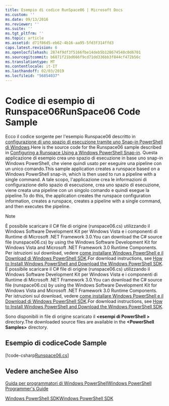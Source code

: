 ```yaml
---
title: Esempio di codice RunSpace06 | Microsoft Docs
ms.custom: ''
ms.date: 09/13/2016
ms.reviewer: ''
ms.suite: ''
ms.tgt_pltfrm: ''
ms.topic: article
ms.assetid: d71f86d5-eb62-4b16-aa95-5fd3f314ffd3
caps.latest.revision: 6
ms.openlocfilehash: 2874f9df3f5166fbe14deb5b128674540c0d6701
ms.sourcegitcommit: b6871f21bd666f9cd71dd336bb3f844cf472b56c
ms.translationtype: MT
ms.contentlocale: it-IT
ms.lasthandoff: 02/03/2019
ms.locfileid: "56854037"
---
```

# <a name="runspace06-code-sample"></a><span data-ttu-id="b528c-102">Codice di esempio di Runspace06</span><span class="sxs-lookup"><span data-stu-id="b528c-102">RunSpace06 Code Sample</span></span>

<span data-ttu-id="b528c-103">Ecco il codice sorgente per l'esempio Runspace06 descritto in [configurazione di uno spazio di esecuzione tramite uno Snap-in PowerShell di Windows](http://msdn.microsoft.com/en-us/a7289ee8-9732-49ee-91c7-d533e9538b83).</span><span class="sxs-lookup"><span data-stu-id="b528c-103">Here is the source code for the Runspace06 sample described in [Configuring a Runspace Using a Windows PowerShell Snap-in](http://msdn.microsoft.com/en-us/a7289ee8-9732-49ee-91c7-d533e9538b83).</span></span> <span data-ttu-id="b528c-104">Questa applicazione di esempio crea uno spazio di esecuzione in base uno snap-in Windows PowerShell, che viene quindi usato per eseguire una pipeline con un unico comando.</span><span class="sxs-lookup"><span data-stu-id="b528c-104">This sample application creates a runspace based on a Windows PowerShell snap-in, which is then used to run a pipeline with a single command.</span></span> <span data-ttu-id="b528c-105">A tale scopo, l'applicazione crea le informazioni di configurazione dello spazio di esecuzione, crea uno spazio di esecuzione, viene creata una pipeline con un singolo comando e quindi esegue la pipeline.</span><span class="sxs-lookup"><span data-stu-id="b528c-105">To do this, the application creates the runspace configuration information, creates a runspace, creates a pipeline with a single command, and then executes the pipeline.</span></span>

> [!NOTE]
> <span data-ttu-id="b528c-106">È possibile scaricare il C# file di origine (runspace06.cs) utilizzando il Windows Software Development Kit per Windows Vista e i componenti di Runtime di Microsoft .NET Framework 3.0.</span><span class="sxs-lookup"><span data-stu-id="b528c-106">You can download the C# source file (runspace06.cs) by using the Windows Software Development Kit for Windows Vista and Microsoft .NET Framework 3.0 Runtime Components.</span></span> <span data-ttu-id="b528c-107">Per istruzioni sul download, vedere [come installare Windows PowerShell e il Download di Windows PowerShell SDK](/powershell/developer/installing-the-windows-powershell-sdk).</span><span class="sxs-lookup"><span data-stu-id="b528c-107">For download instructions, see [How to Install Windows PowerShell and Download the Windows PowerShell SDK](/powershell/developer/installing-the-windows-powershell-sdk).</span></span>
> <span data-ttu-id="b528c-108">È possibile scaricare il C# file di origine (runspace06.cs) utilizzando il Windows Software Development Kit per Windows Vista e i componenti di Runtime di Microsoft .NET Framework 3.0.</span><span class="sxs-lookup"><span data-stu-id="b528c-108">You can download the C# source file (runspace06.cs) by using the Windows Software Development Kit for Windows Vista and Microsoft .NET Framework 3.0 Runtime Components.</span></span> <span data-ttu-id="b528c-109">Per istruzioni sul download, vedere [come installare Windows PowerShell e il Download di Windows PowerShell SDK](/powershell/developer/installing-the-windows-powershell-sdk).</span><span class="sxs-lookup"><span data-stu-id="b528c-109">For download instructions, see [How to Install Windows PowerShell and Download the Windows PowerShell SDK](/powershell/developer/installing-the-windows-powershell-sdk).</span></span>
>
> <span data-ttu-id="b528c-110">Sono disponibili in file di origine scaricato il  **\<esempi di PowerShell >** directory.</span><span class="sxs-lookup"><span data-stu-id="b528c-110">The downloaded source files are available in the **\<PowerShell Samples>** directory.</span></span>

## <a name="code-sample"></a><span data-ttu-id="b528c-111">Esempio di codice</span><span class="sxs-lookup"><span data-stu-id="b528c-111">Code Sample</span></span>

[!code-csharp[Runspace06.cs](../../powershell-sdk-samples/SDK-2.0/csharp/Runspace06/Runspace06.cs#L11-L85 "Runspace06.cs")]

## <a name="see-also"></a><span data-ttu-id="b528c-112">Vedere anche</span><span class="sxs-lookup"><span data-stu-id="b528c-112">See Also</span></span>

[<span data-ttu-id="b528c-113">Guida per programmatori di Windows PowerShell</span><span class="sxs-lookup"><span data-stu-id="b528c-113">Windows PowerShell Programmer's Guide</span></span>](./windows-powershell-programmer-s-guide.md)

[<span data-ttu-id="b528c-114">Windows PowerShell SDK</span><span class="sxs-lookup"><span data-stu-id="b528c-114">Windows PowerShell SDK</span></span>](../windows-powershell-reference.md)